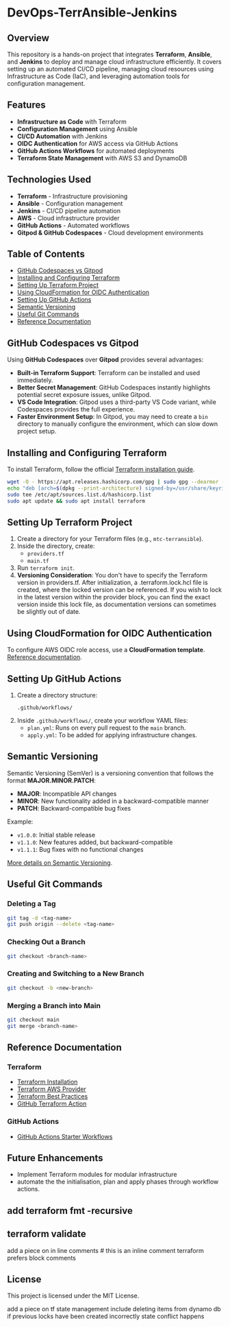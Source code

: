# DevOps-TerrAnsible-Jenkins

## Overview

This repository is a hands-on project that integrates **Terraform**, **Ansible**, and **Jenkins** to deploy and manage cloud infrastructure efficiently. It covers setting up an automated CI/CD pipeline, managing cloud resources using Infrastructure as Code (IaC), and leveraging automation tools for configuration management.

## Features

- **Infrastructure as Code** with Terraform
- **Configuration Management** using Ansible
- **CI/CD Automation** with Jenkins
- **OIDC Authentication** for AWS access via GitHub Actions
- **GitHub Actions Workflows** for automated deployments
- **Terraform State Management** with AWS S3 and DynamoDB

## Technologies Used

- **Terraform** - Infrastructure provisioning
- **Ansible** - Configuration management
- **Jenkins** - CI/CD pipeline automation
- **AWS** - Cloud infrastructure provider
- **GitHub Actions** - Automated workflows
- **Gitpod & GitHub Codespaces** - Cloud development environments

## Table of Contents

- [GitHub Codespaces vs Gitpod](#github-codespaces-vs-gitpod)
- [Installing and Configuring Terraform](#installing-and-configuring-terraform)
- [Setting Up Terraform Project](#setting-up-terraform-project)
- [Using CloudFormation for OIDC Authentication](#using-cloudformation-for-oidc-authentication)
- [Setting Up GitHub Actions](#setting-up-github-actions)
- [Semantic Versioning](#semantic-versioning)
- [Useful Git Commands](#useful-git-commands)
- [Reference Documentation](#reference-documentation)

## GitHub Codespaces vs Gitpod

Using **GitHub Codespaces** over **Gitpod** provides several advantages:

- **Built-in Terraform Support**: Terraform can be installed and used immediately.
- **Better Secret Management**: GitHub Codespaces instantly highlights potential secret exposure issues, unlike Gitpod.
- **VS Code Integration**: Gitpod uses a third-party VS Code variant, while Codespaces provides the full experience.
- **Faster Environment Setup**: In Gitpod, you may need to create a `bin` directory to manually configure the environment, which can slow down project setup.

## Installing and Configuring Terraform

To install Terraform, follow the official [Terraform installation guide](https://developer.hashicorp.com/terraform/install).

```bash
wget -O - https://apt.releases.hashicorp.com/gpg | sudo gpg --dearmor -o /usr/share/keyrings/hashicorp-archive-keyring.gpg
echo "deb [arch=$(dpkg --print-architecture) signed-by=/usr/share/keyrings/hashicorp-archive-keyring.gpg] https://apt.releases.hashicorp.com $(lsb_release -cs) main" | 
sudo tee /etc/apt/sources.list.d/hashicorp.list
sudo apt update && sudo apt install terraform
```

## Setting Up Terraform Project

1. Create a directory for your Terraform files (e.g., `mtc-terransible`).
2. Inside the directory, create:
   - `providers.tf`
   - `main.tf`
3. Run `terraform init`.
4. **Versioning Consideration**: You don't have to specify the Terraform version in providers.tf. After initialization, a .terraform.lock.hcl file is created, where the locked version can be referenced. If you wish to lock in the latest version within the provider block, you can find the exact version inside this lock file, as documentation versions can sometimes be slightly out of date.

## Using CloudFormation for OIDC Authentication

To configure AWS OIDC role access, use a **CloudFormation template**. [Reference documentation](https://docs.aws.amazon.com/IAM/latest/UserGuide/id_roles_providers_create_oidc.html).

## Setting Up GitHub Actions

1. Create a directory structure:
   ```plaintext
   .github/workflows/
   ```
2. Inside `.github/workflows/`, create your workflow YAML files:
   - `plan.yml`: Runs on every pull request to the `main` branch.
   - `apply.yml`: To be added for applying infrastructure changes.

## Semantic Versioning

Semantic Versioning (SemVer) is a versioning convention that follows the format **MAJOR.MINOR.PATCH**:

- **MAJOR**: Incompatible API changes
- **MINOR**: New functionality added in a backward-compatible manner
- **PATCH**: Backward-compatible bug fixes

Example:
- `v1.0.0`: Initial stable release
- `v1.1.0`: New features added, but backward-compatible
- `v1.1.1`: Bug fixes with no functional changes

[More details on Semantic Versioning](https://semver.org/).

## Useful Git Commands

### Deleting a Tag
```bash
git tag -d <tag-name>
git push origin --delete <tag-name>
```

### Checking Out a Branch
```bash
git checkout <branch-name>
```

### Creating and Switching to a New Branch
```bash
git checkout -b <new-branch>
```

### Merging a Branch into Main
```bash
git checkout main
git merge <branch-name>
```

## Reference Documentation

### Terraform

- [Terraform Installation](https://developer.hashicorp.com/terraform/install)
- [Terraform AWS Provider](https://registry.terraform.io/providers/hashicorp/aws/latest/docs)
- [Terraform Best Practices](https://developer.hashicorp.com/terraform/tutorials)
- [GitHub Terraform Action](https://github.com/hashicorp/setup-terraform)

### GitHub Actions

- [GitHub Actions Starter Workflows](https://github.com/actions/starter-workflows)

## Future Enhancements

- Implement Terraform modules for modular infrastructure
- automate the the initialisation, plan and apply phases through workflow actions.

## add terraform fmt -recursive
## terraform validate 

add a piece on in line comments # this is an inline comment 
terraform prefers block comments 


## License

This project is licensed under the MIT License.



add a piece on tf state management include deleting items from dynamo db if previous locks have been created incorrectly state conflict happens 